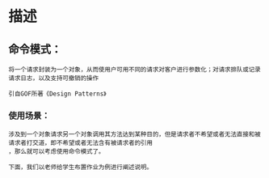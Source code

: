 
# 描述

## 命令模式：

    将一个请求封装为一个对象，从而使用户可用不同的请求对客户进行参数化；对请求排队或记录请求日志，以及支持可撤销的操作
    
    引自GOF所著《Design Patterns》

### 使用场景：
    涉及到一个对象请求另一个对象调用其方法达到某种目的，但是请求者不希望或者无法直接和被请求者打交道，即不希望或者无法含有被请求者的引用
    ，那么就可以考虑使用命令模式了。
    
    下面，我们以老师给学生布置作业为例进行阐述说明。